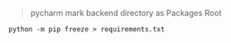 > pycharm mark backend directory as Packages Root 
> 
```shell
python -m pip freeze > requirements.txt
```